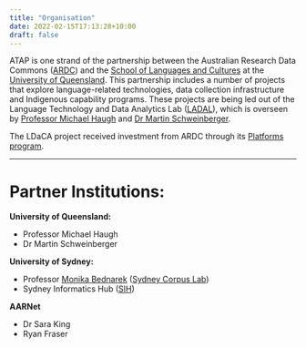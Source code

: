```yaml
---
title: "Organisation"
date: 2022-02-15T17:13:28+10:00
draft: false
---
```


ATAP is one strand of the partnership between the Australian Research Data Commons ([ARDC](https://ardc.edu.au/)) and the [School of Languages and Cultures](https://languages-cultures.uq.edu.au/) at the [University of Queensland](https://www.uq.edu.au/). This partnership includes a number of projects that explore language-related technologies, data collection infrastructure and Indigenous capability programs. These projects are being led out of the Language Technology and Data Analytics Lab ([LADAL](https://slcladal.github.io/index.html)), which is overseen by [Professor Michael Haugh](https://languages-cultures.uq.edu.au/profile/1498/michael-haugh) and [Dr Martin Schweinberger](https://languages-cultures.uq.edu.au/profile/4295/martin-schweinberger).

The LDaCA project received investment from ARDC through its [Platforms program](https://doi.org/10.47486/PL074).

---

# Partner Institutions:

**University of Queensland:**

- Professor Michael Haugh
- Dr Martin Schweinberger

**University of Sydney:**

- Professor [Monika Bednarek](https://www.sydney.edu.au/arts/about/our-people/academic-staff/monika.bednarek.html) ([Sydney Corpus Lab](https://sydneycorpuslab.com/))
- Sydney Informatics Hub ([SIH](https://www.sydney.edu.au/research/facilities/sydney-informatics-hub.html))

**AARNet**

- Dr Sara King
- Ryan Fraser

